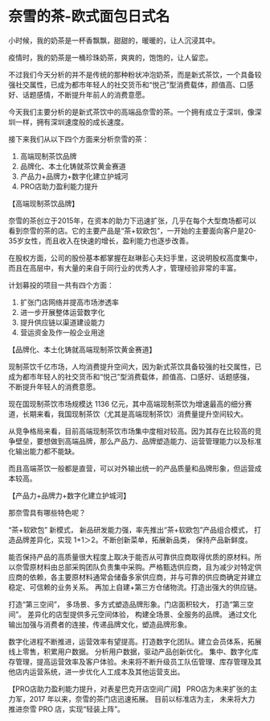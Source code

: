 # 奈雪的茶-欧式面包日式名



小时候，我的奶茶是一杯香飘飘，甜甜的，暖暖的，让人沉浸其中。

疫情时，我的奶茶是一桶珍珠奶茶，爽爽的，饱饱的，让人留恋。



不过我们今天分析的并不是传统的那种粉状冲泡奶茶，而是新式茶饮，一个具备较强社交属性，已成为都市年轻人的社交货币和“悦己”型消费载体，颜值高、口感好、话题感情，不断提升年前人的消费意愿。



今天我们主要分析的是新式茶饮中的高端品奈雪的茶。一个拥有成立于深圳，像深圳一样，拥有深圳速度般的成长速度。

接下来我们从以下四个方面来分析奈雪的茶：

1. 高端现制茶饮品牌
2. 品牌化、本土化铸就茶饮黄金赛道
3. 产品力+品牌力+数字化建立护城河
4. PRO店助力盈利能力提升



【高端现制茶饮品牌】

奈雪的茶创立于2015年，在资本的助力下迅速扩张，几乎在每个大型商场都可以看到奈雪的茶的店。它的主要产品是“茶+软欧包”，一开始的主要面向客户是20-35岁女性，而且收入在快速的增长，盈利能力也逐步改善。

在股权方面，公司的股份基本都掌握在赵琳彭心夫妇手里，这说明股权高度集中，而且在高层中，有大量的来自于同行业的优秀人才，管理经验非常的丰富。

计划募投的项目一共有四个方面：

1. 扩张门店网络并提高市场渗透率
2. 进一步开展整体运营数字化
3. 提升供应链以渠道建设能力
4. 营运资金及作一般企业用途



【品牌化、本土化铸就高端现制茶饮黄金赛道】

现制茶饮千亿市场，人均消费提升空间大，因为新式茶饮具备较强的社交属性，已成为都市年轻人的社交货币和“悦己”型消费载体，颜值高、口感好、话题感强， 不断提升年轻人的消费意愿。

现在国现制茶饮市场规模达 1136 亿元，其中高端现制茶饮为增速最高的细分赛道，长期来看，我国现制茶饮（尤其是高端现制茶饮）消费量提升空间较大。

从竞争格局来看，目前高端现制茶饮市场集中度相对较高。因为其存在比较高的竞争壁垒，要想做到高端品牌，那么产品力、品牌塑造能力、运营管理能力以及标准化输出能力都不能缺。

而且高端茶饮一般都是直营，可以对外输出统一的产品质量和品牌形象，但运营成本较高。



【产品力+品牌力+数字化建立护城河】

那奈雪具有哪些特色呢？

“茶+软欧包” 新模式， 新品研发能力强，率先推出“茶+软欧包”产品组合模式， 打造品牌差异化，实现 1+1＞2。不断创新菜单，拓展新品类， 保持产品新鲜度。 

能否保持产品的高质量很大程度上取决于能否从可靠供应商取得优质的原材料。所以奈雪原材料由总部采购团队负责集中采购。严格甄选供应商，且为减少对特定供应商的依赖，各主要原材料通常会储备多家供应商，并与可靠的供应商确定并建立稳定、可信赖的业务关系。 再加上自建+第三方仓储物流。打造出强大的供应链。

打造“第三空间”， 多场景、多方式塑造品牌形象。门店面积较大， 打造“第三空间”。 差异化的店型提供多元空间体验， 构建全场景、全服务的品牌。 通过文化输出加强与消费者的连接，传递品牌文化，塑造品牌形象。 

数字化进程不断推进，运营效率有望提高。打造数字化团队。建立会员体系，拓展线上零售，积累用户数据。 分析用户数据，驱动产品创新优化。 集中、数字化库存管理，提高运营效率及客户体验。未来将不断升级员工队伍管理、库存管理及其他店内运营系统，进一步优化人工成本及其他运营支出。 



【PRO店助力盈利能力提升，对表星巴克开店空间广阔】
	PRO店为未来扩张的主力军，2017 年以来，奈雪的茶门店迅速拓展。 目前以标准店为主， 未来将大力推进奈雪 PRO 店，实现“轻装上阵”。 

